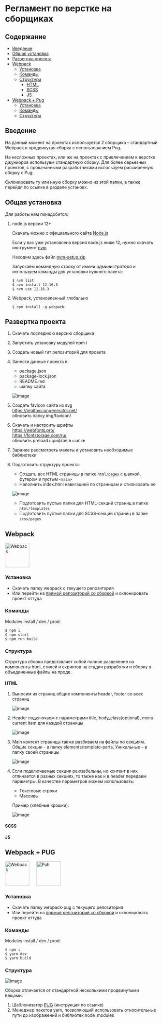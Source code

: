 # Регламент по верстке на сборщиках

## Содержание
- [Введение](#intro)
- [Общая установка](#общая-установка)
- [Развертка проекта](#развертка-проекта)
- [Webpack](#webpack)
    - [Установка](#установка)
    - [Команды](#команды)
    - [Структура](#структура)
        - [HTML](#html)
        - [SCSS](#scss)
        - [JS](#js)
- [Webpack + Pug](#webpack--pug)
    - [Установка](#установка-1)
    - [Команды](#команды-1)
    - [Структура](#структура-1)

## Введение

На данный момент на проектах используется 2 сборщика – стандартный Webpack и продвинутая сборка с использованием Pug. 

На несложных проектах, или же на проектах с привлечением к верстке джуниоров используем стандартную сборку. Для более серьезных проектов, с прокачанными разработчиками используем расширенную сборку с Pug.

Склонировать ту или иную сборку можно из этой папки, а также перейдя по ссылке в разделе установк.

## Общая установка

Для работы нам понадобится:

1. node.js версии 12+

    Скачать можно с официального сайта [Node.js](https://nodejs.org/en/)

    Если у вас уже установлена версия node.js ниже 12, нужно скачать инструмент [nvm](https://github.com/coreybutler/nvm-windows/releases)

    Находим здесь файл [nvm-setup.zip](https://github.com/coreybutler/nvm-windows/releases/download/1.1.8/nvm-setup.zip)

    Запускаем командную строку от *имени администратора* и используем команды для установки нужного пакета:
    
    ```shell
    $ nvm list
    $ nvm install 12.16.3
    $ nvm use 12.16.3
    ```

2. Webpack, установленный глобально

    ```shell
    $ npm install -g webpack
    ```

## Развертка проекта

1. Скачать последнюю версию сборщика
2. Запустить установку модулей npm i
3. Создать новый гит репозиторий для проекта
4. Занести данные проекта в:
   - package.json
   - package-lock.json
   - README.md
   - шапку сайта

    ![image](https://user-images.githubusercontent.com/22715126/140879431-15918db2-43bd-4dae-83cf-2e4e73ae7376.png)
5. Создать favicon сайта из svg  
   https://realfavicongenerator.net/  
   обновить папку img/favicon/
6. Скачать и настроить шрифты  
   https://webfonts.pro/  
   https://fontstorage.com/ru/  
   обновить preload шрифтов в шапке
7. Заранее рассмотреть макеты и установить необходимые библиотеки
8. Подготовить структуру проекта:
    - Создать все HTML страницы в папке `html/pages` с шапкой, футером и пустым `<main>`
    - Наполнить index.html навигацией по страницам и стилизовать ее

    ![image](https://user-images.githubusercontent.com/22715126/141695013-3e7b72fb-fddc-4051-bcd5-388e67112cf3.png)
    - Подготовить пустые папки для HTML-секций страниц в папке `html/templates`
    - Подготовить пустые папки для SCSS-секций страниц в папке `scss/pages`


## Webpack

<img src="https://user-images.githubusercontent.com/22715126/140086271-af88f7e3-8b91-41ed-8d7b-d348d62f8f61.png" height="80" title="Webpack" alt="Webpack">

### Установка

- Скачать папку webpack с текущего репозитория
- Или перейти на [прямой репозиторий со сборкой](https://github.com/saimon322/webpack-2021) и склонировать проект оттуда

### Команды

Modules install / dev / prod:
```shell
$ npm i
$ npm start
$ npm run build
```

### Структура

Структура сборки представляет собой полное разделение на компоненты html, стилей и скриптов на стадии разработки и сборку в объединенные файлы на проде.

#### HTML

1. Выносим из страниц общие компоненты header, footer со всех страниц  

    ![image](https://user-images.githubusercontent.com/22715126/140516193-701d24c8-ddbf-410c-986b-acd453cabb14.png)

2. Header подключаем с параметрами title, body_class(optional), menu current item для каждой страницы  

    ![image](https://user-images.githubusercontent.com/22715126/140518212-ae60954d-997f-4aba-856d-4a5fe09377e8.png)

3. Main контент страницы также разбиваем на файлы по секциям. Общие секции - в папку elements/template-parts, Уникальные – в папку своей страницы  

    ![image](https://user-images.githubusercontent.com/22715126/140518362-a634c915-f08b-4928-bb86-f69b8c7321ce.png)

4. Если подключаемые секции реюзабельны, но контент в них отличается в разных секциях, то также как и в header передаем параметры. В качестве параметров можем использовать:

    - Текстовые строки
    - Массивы

    Пример (хлебные крошки):
    
    ![image](https://user-images.githubusercontent.com/22715126/140623734-162d23df-bf20-4023-92e4-aa802c96651d.png)

#### SCSS

#### JS

## Webpack + PUG

<p>
    <img src="https://user-images.githubusercontent.com/22715126/140086271-af88f7e3-8b91-41ed-8d7b-d348d62f8f61.png" height="80" title="Webpack" alt="Webpack">
    &nbsp;&nbsp;&nbsp;&nbsp;
    <img src="https://user-images.githubusercontent.com/22715126/140083253-4e5b9ffa-b339-4f78-b583-7f87535e7d40.png" height="80" title="Pug" alt="Puh">
</p>

### Установка

- Скачать папку webpack-pug с текущего репозитория
- Или перейти на [прямой репозиторий со сборкой](https://github.com/smiledie-hub/webpack-assembly) и склонировать проект оттуда

### Команды

Modules install / dev / prod:
```shell
$ npm i
$ yarn dev
$ yarn build
```

### Структура

![image](https://user-images.githubusercontent.com/22715126/140514742-6239a30f-31fc-4b89-a209-07dbf2cccb61.png)

Сборка отличается от стандартной несколькими продвинутыми вещами:
1. Шаблонизатор [PUG](https://gist.github.com/neretin-trike/53aff5afb76153f050c958b82abd9228) (инструкция по ссылке)
2. Менеджер пакетов yarn, позволяющий использовать относительные пути до изображений и библиотек node_modules
